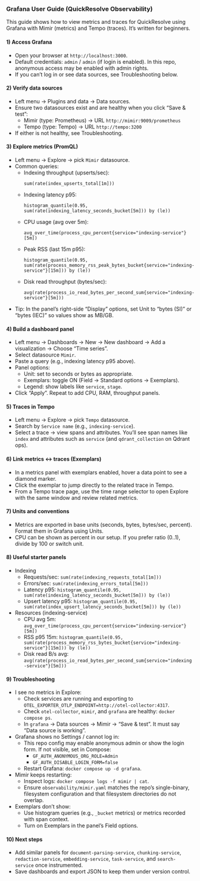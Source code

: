 ### Grafana User Guide (QuickResolve Observability)

This guide shows how to view metrics and traces for QuickResolve using Grafana with Mimir (metrics) and Tempo (traces). It’s written for beginners.

#### 1) Access Grafana
- Open your browser at `http://localhost:3000`.
- Default credentials: `admin` / `admin` (if login is enabled). In this repo, anonymous access may be enabled with admin rights.
- If you can’t log in or see data sources, see Troubleshooting below.

#### 2) Verify data sources
- Left menu → Plugins and data → Data sources.
- Ensure two datasources exist and are healthy when you click “Save & test”:
  - Mimir (type: Prometheus) → URL `http://mimir:9009/prometheus`
  - Tempo (type: Tempo) → URL `http://tempo:3200`
- If either is not healthy, see Troubleshooting.

#### 3) Explore metrics (PromQL)
- Left menu → Explore → pick `Mimir` datasource.
- Common queries:
  - Indexing throughput (upserts/sec):
    ```promql
    sum(rate(index_upserts_total[1m]))
    ```
  - Indexing latency p95:
    ```promql
    histogram_quantile(0.95, sum(rate(indexing_latency_seconds_bucket[5m])) by (le))
    ```
  - CPU usage (avg over 5m):
    ```promql
    avg_over_time(process_cpu_percent{service="indexing-service"}[5m])
    ```
  - Peak RSS (last 15m p95):
    ```promql
    histogram_quantile(0.95, sum(rate(process_memory_rss_peak_bytes_bucket{service="indexing-service"}[15m])) by (le))
    ```
  - Disk read throughput (bytes/sec):
    ```promql
    avg(rate(process_io_read_bytes_per_second_sum{service="indexing-service"}[5m]))
    ```
- Tip: In the panel’s right-side “Display” options, set Unit to “bytes (SI)” or “bytes (IEC)” so values show as MB/GB.

#### 4) Build a dashboard panel
- Left menu → Dashboards → New → New dashboard → Add a visualization → Choose “Time series”.
- Select datasource `Mimir`.
- Paste a query (e.g., indexing latency p95 above).
- Panel options:
  - Unit: set to seconds or bytes as appropriate.
  - Exemplars: toggle ON (Field → Standard options → Exemplars).
  - Legend: show labels like `service`, `stage`.
- Click “Apply”. Repeat to add CPU, RAM, throughput panels.

#### 5) Traces in Tempo
- Left menu → Explore → pick `Tempo` datasource.
- Search by `Service name` (e.g., `indexing-service`).
- Select a trace → view spans and attributes. You’ll see span names like `index` and attributes such as `service` (and `qdrant_collection` on Qdrant ops).

#### 6) Link metrics ↔ traces (Exemplars)
- In a metrics panel with exemplars enabled, hover a data point to see a diamond marker.
- Click the exemplar to jump directly to the related trace in Tempo.
- From a Tempo trace page, use the time range selector to open Explore with the same window and review related metrics.

#### 7) Units and conventions
- Metrics are exported in base units (seconds, bytes, bytes/sec, percent). Format them in Grafana using Units.
- CPU can be shown as percent in our setup. If you prefer ratio (0..1), divide by 100 or switch unit.

#### 8) Useful starter panels
- Indexing
  - Requests/sec: `sum(rate(indexing_requests_total[1m]))`
  - Errors/sec: `sum(rate(indexing_errors_total[5m]))`
  - Latency p95: `histogram_quantile(0.95, sum(rate(indexing_latency_seconds_bucket[5m])) by (le))`
  - Upsert latency p95: `histogram_quantile(0.95, sum(rate(index_upsert_latency_seconds_bucket[5m])) by (le))`
- Resources (indexing-service)
  - CPU avg 5m: `avg_over_time(process_cpu_percent{service="indexing-service"}[5m])`
  - RSS p95 15m: `histogram_quantile(0.95, sum(rate(process_memory_rss_bytes_bucket{service="indexing-service"}[15m])) by (le))`
  - Disk read B/s avg: `avg(rate(process_io_read_bytes_per_second_sum{service="indexing-service"}[5m]))`

#### 9) Troubleshooting
- I see no metrics in Explore:
  - Check services are running and exporting to `OTEL_EXPORTER_OTLP_ENDPOINT=http://otel-collector:4317`.
  - Check `otel-collector`, `mimir`, and `grafana` are healthy: `docker compose ps`.
  - In `grafana` → Data sources → Mimir → “Save & test”. It must say “Data source is working”.
- Grafana shows no Settings / cannot log in:
  - This repo config may enable anonymous admin or show the login form. If not visible, set in Compose:
    - `GF_AUTH_ANONYMOUS_ORG_ROLE=Admin`
    - `GF_AUTH_DISABLE_LOGIN_FORM=false`
  - Restart Grafana: `docker compose up -d grafana`.
- Mimir keeps restarting:
  - Inspect logs: `docker compose logs -f mimir | cat`.
  - Ensure `observability/mimir.yaml` matches the repo’s single-binary, filesystem configuration and that filesystem directories do not overlap.
- Exemplars don’t show:
  - Use histogram queries (e.g., `_bucket` metrics) or metrics recorded with span context.
  - Turn on Exemplars in the panel’s Field options.

#### 10) Next steps
- Add similar panels for `document-parsing-service`, `chunking-service`, `redaction-service`, `embedding-service`, `task-service`, and `search-service` once instrumented.
- Save dashboards and export JSON to keep them under version control. 